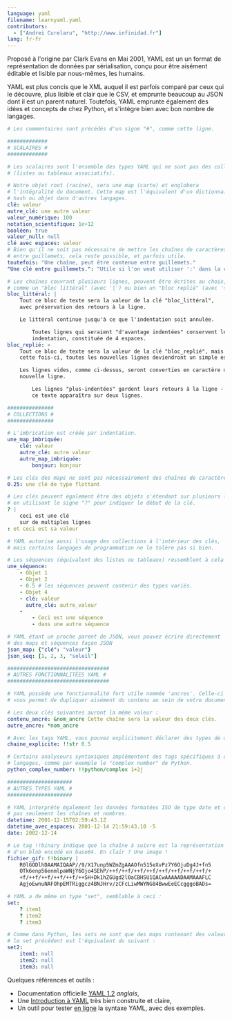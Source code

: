 ```yaml
---
language: yaml
filename: learnyaml.yaml
contributors:
  - ["Andrei Curelaru", "http://www.infinidad.fr"]
lang: fr-fr
---
```


Proposé à l'origine par Clark Evans en Mai 2001, YAML est un un format de 
représentation de données par sérialisation, conçu pour être aisément 
éditable et lisible par nous-mêmes, les humains.

YAML est plus concis que le XML auquel il est parfois comparé par ceux qui le
découvre, plus lisible et clair que le CSV, et emprunte beaucoup au JSON dont
il est un parent naturel. Toutefois, YAML emprunte également des idées et
concepts de chez Python, et s'intègre bien avec bon nombre de langages.


```yaml
# Les commentaires sont précédés d'un signe "#", comme cette ligne.

#############
# SCALAIRES #
#############

# Les scalaires sont l'ensemble des types YAML qui ne sont pas des collections
# (listes ou tableaux associatifs).

# Notre objet root (racine), sera une map (carte) et englobera
# l'intégralité du document. Cette map est l'équivalent d'un dictionnaire,
# hash ou objet dans d'autres langages.
clé: valeur
autre_clé: une autre valeur
valeur_numérique: 100
notation_scientifique: 1e+12
booléen: true
valeur_null: null
clé avec espaces: valeur
# Bien qu'il ne soit pas nécessaire de mettre les chaînes de caractères
# entre guillemets, cela reste possible, et parfois utile.
toutefois: "Une chaîne, peut être contenue entre guillemets."
"Une clé entre guillemets.": "Utile si l'on veut utiliser ':' dans la clé."

# Les chaînes couvrant plusieurs lignes, peuvent être écrites au choix,
# comme un "bloc littéral" (avec '|') ou bien un "bloc replié" (avec '>').
bloc_littéral: |
    Tout ce bloc de texte sera la valeur de la clé "bloc_littéral", 
    avec préservation des retours à la ligne.

    Le littéral continue jusqu'à ce que l'indentation soit annulée.

        Toutes lignes qui seraient "d'avantage indentées" conservent leur 
        indentation, constituée de 4 espaces.
bloc_replié: >
    Tout ce bloc de texte sera la valeur de la clé "bloc_replié", mais 
    cette fois-ci, toutes les nouvelles lignes deviendront un simple espace.

    Les lignes vides, comme ci-dessus, seront converties en caractère de
    nouvelle ligne.

        Les lignes "plus-indentées" gardent leurs retours à la ligne -
        ce texte apparaîtra sur deux lignes.

###############
# COLLECTIONS #
###############

# L'imbrication est créée par indentation.
une_map_imbriquée:
    clé: valeur
    autre_clé: autre valeur
    autre_map_imbriquée:
        bonjour: bonjour

# Les clés des maps ne sont pas nécessairement des chaînes de caractères.
0.25: une clé de type flottant

# Les clés peuvent également être des objets s'étendant sur plusieurs lignes,
# en utilisant le signe "?" pour indiquer le début de la clé.
? |
    ceci est une clé
    sur de multiples lignes
: et ceci est sa valeur

# YAML autorise aussi l'usage des collections à l'intérieur des clés,
# mais certains langages de programmation ne le tolère pas si bien.

# Les séquences (équivalent des listes ou tableaux) ressemblent à cela :
une_séquence:
    - Objet 1
    - Objet 2
    - 0.5 # les séquences peuvent contenir des types variés.
    - Objet 4
    - clé: valeur
      autre_clé: autre_valeur
    -
        - Ceci est une séquence
        - dans une autre séquence

# YAML étant un proche parent de JSON, vous pouvez écrire directement
# des maps et séquences façon JSON
json_map: {"clé": "valeur"}
json_seq: [1, 2, 3, "soleil"]

#################################
# AUTRES FONCTIONNALITÉES YAML #
#################################

# YAML possède une fonctionnalité fort utile nommée 'ancres'. Celle-ci
# vous permet de dupliquer aisément du contenu au sein de votre document.

# Les deux clés suivantes auront la même valeur :
contenu_ancré: &nom_ancre Cette chaîne sera la valeur des deux clés.
autre_ancre: *nom_ancre

# Avec les tags YAML, vous pouvez explicitement déclarer des types de données.
chaine_explicite: !!str 0.5

# Certains analyseurs syntaxiques implémentent des tags spécifiques à d'autres
# langages, comme par exemple le "complex number" de Python.
python_complex_number: !!python/complex 1+2j

#####################
# AUTRES TYPES YAML #
#####################

# YAML interprète également les données formatées ISO de type date et datetime,
# pas seulement les chaînes et nombres.
datetime: 2001-12-15T02:59:43.1Z
datetime_avec_espaces: 2001-12-14 21:59:43.10 -5
date: 2002-12-14

# Le tag !!binary indique que la chaîne à suivre est la représentation binaire
# d'un blob encodé en base64. En clair ? Une image !
fichier_gif: !!binary |
    R0lGODlhDAAMAIQAAP//9/X17unp5WZmZgAAAOfn515eXvPz7Y6OjuDg4J+fn5
    OTk6enp56enmlpaWNjY6Ojo4SEhP/++f/++f/++f/++f/++f/++f/++f/++f/+
    +f/++f/++f/++f/++f/++SH+Dk1hZGUgd2l0aCBHSU1QACwAAAAADAAMAAAFLC
    AgjoEwnuNAFOhpEMTRiggcz4BNJHrv/zCFcLiwMWYNG84BwwEeECcgggoBADs=

# YAML a de même un type "set", semblable à ceci :
set:
    ? item1
    ? item2
    ? item3

# Comme dans Python, les sets ne sont que des maps contenant des valeurs null ;
# le set précédent est l'équivalent du suivant :
set2:
    item1: null
    item2: null
    item3: null

```

Quelques références et outils :

- Documentation officielle [YAML 1.2](http://www.yaml.org/spec/1.2/spec.html) *anglais*,
- Une [Introduction à YAML](http://sweetohm.net/html/introduction-yaml.html) très bien construite et claire,
- Un outil pour tester [en ligne](http://yaml-online-parser.appspot.com/) la syntaxe YAML, avec des exemples.
